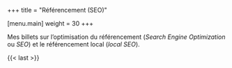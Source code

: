 +++
title = "Référencement (SEO)"

[menu.main]
weight = 30
+++

Mes billets sur l’optimisation du référencement (*Search Engine Optimization* ou *SEO*) et le référencement local (*local SEO*).

{{< last >}}